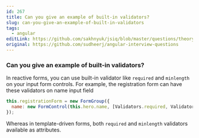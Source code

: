 ```yaml
---
id: 267
title: Can you give an example of built-in validators?
slug: can-you-give-an-example-of-built-in-validators
tags:
  - angular
editLink: https://github.com/sakhnyuk/jsiq/blob/master/questions/theory/angular/267.md
original: https://github.com/sudheerj/angular-interview-questions
---
```


### Can you give an example of built-in validators?

In reactive forms, you can use built-in validator like `required` and `minlength` on your input form controls. For example, the registration form can have these validators on name input field

```js
this.registrationForm = new FormGroup({
  name: new FormControl(this.hero.name, [Validators.required, Validators.minLength(4)]),
});
```

Whereas in template-driven forms, both `required` and `minlength` validators available as attributes.